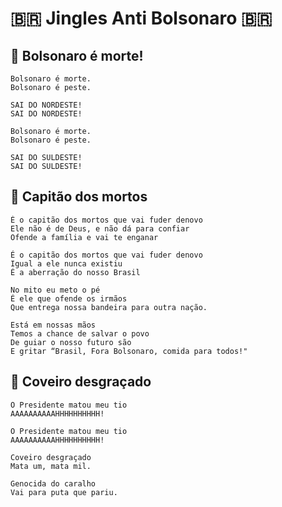 :brazil: Jingles Anti Bolsonaro :brazil:
========================================

## :musical_note: Bolsonaro é morte! ##

```
Bolsonaro é morte.
Bolsonaro é peste.

SAI DO NORDESTE!
SAI DO NORDESTE!

Bolsonaro é morte.
Bolsonaro é peste.

SAI DO SULDESTE!
SAI DO SULDESTE!
```

## :musical_note: Capitão dos mortos ##

```
É o capitão dos mortos que vai fuder denovo
Ele não é de Deus, e não dá para confiar
Ofende a família e vai te enganar

É o capitão dos mortos que vai fuder denovo
Igual a ele nunca existiu
É a aberração do nosso Brasil

No mito eu meto o pé
É ele que ofende os irmãos
Que entrega nossa bandeira para outra nação.

Está em nossas mãos
Temos a chance de salvar o povo
De guiar o nosso futuro são
E gritar “Brasil, Fora Bolsonaro, comida para todos!"
```

## :musical_note: Coveiro desgraçado ##

```
O Presidente matou meu tio
AAAAAAAAAAHHHHHHHHHH!

O Presidente matou meu tio
AAAAAAAAAAHHHHHHHHHH!

Coveiro desgraçado
Mata um, mata mil.

Genocida do caralho
Vai para puta que pariu.
```
